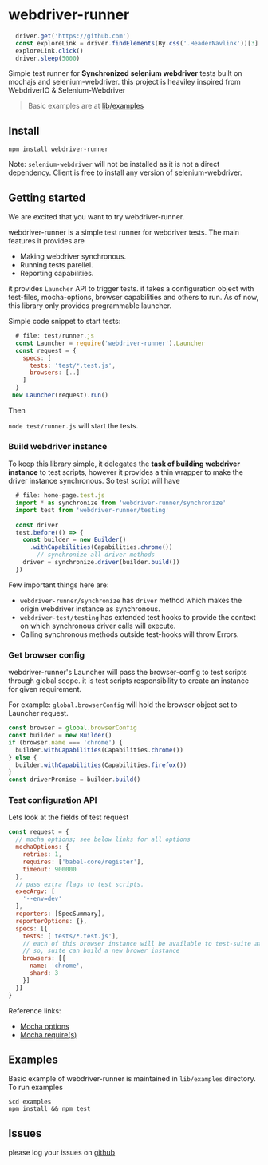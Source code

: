 # webdriver-runner

``` javascript
  driver.get('https://github.com')
  const exploreLink = driver.findElements(By.css('.HeaderNavlink'))[3]
  exploreLink.click()
  driver.sleep(5000) 
```

Simple test runner for **Synchronized selenium webdriver** tests built on mochajs and selenium-webdriver. this project is heaviley inspired from WebdriverIO & Selenium-Webdriver

> Basic examples are at [lib/examples](https://github.com/krundru/webdriver-runner/tree/master/examples)

## Install

`npm install webdriver-runner`

Note: `selenium-webdriver` will not be installed as it is not a direct dependency. Client is free to install any version of selenium-webdriver. 

## Getting started

We are excited that you want to try webdriver-runner. 

webdriver-runner is a simple test runner for webdriver tests. The main features it provides are 
* Making webdriver synchronous.
* Running tests parellel.
* Reporting capabilities.

it provides `Launcher` API to trigger tests. it takes a configuration object with test-files, mocha-options, browser capabilities and others to run. As of now, this library only provides programmable launcher. 

Simple code snippet to start tests:

``` javascript
  # file: test/runner.js
  const Launcher = require('webdriver-runner').Launcher
  const request = {
    specs: [
      tests: 'test/*.test.js', 
      browsers: [..]
    ]
  }
 new Launcher(request).run()
```
Then

`node test/runner.js` will start the tests. 

### Build webdriver instance

To keep this library simple, it delegates the **task of building webdriver instance** to test scripts, however it provides a thin wrapper to make the driver instance synchronous. So test script will have 

``` javascript
  # file: home-page.test.js 
  import * as synchronize from 'webdriver-runner/synchronize'
  import test from 'webdriver-runner/testing'
    
  const driver 
  test.before(() => {
    const builder = new Builder()
      .withCapabilities(Capabilities.chrome())
        // synchronize all driver methods
    driver = synchronize.driver(builder.build())
  })
```
Few important things here are:
* `webdriver-runner/synchronize` has `driver` method which makes the origin webdriver instance as synchronous.
* `webdriver-test/testing` has extended test hooks to provide the context on which synchronous driver calls will execute. 
* Calling synchronous methods outside test-hooks will throw Errors. 

### Get browser config

webdriver-runner's Launcher will pass the browser-config to test scripts through global scope. it is test scripts responsibility to create an instance for given requirement.

For example: 
`global.browserConfig` will hold the browser object set to Launcher request. 

``` javascript
const browser = global.browserConfig
const builder = new Builder() 
if (browser.name === 'chrome') { 
  builder.withCapabilities(Capabilities.chrome())
} else {
  builder.withCapabilities(Capabilities.firefox())
}
const driverPromise = builder.build()
```

### Test configuration API

Lets look at the fields of test request 

``` javascript
const request = {
  // mocha options; see below links for all options
  mochaOptions: {    
    retries: 1,
    requires: ['babel-core/register'], 
    timeout: 900000
  },
  // pass extra flags to test scripts.
  execArgv: [
    '--env=dev'
  ],
  reporters: [SpecSummary],
  reporterOptions: {},
  specs: [{
    tests: ['tests/*.test.js'],
    // each of this browser instance will be available to test-suite at runtime in global scope (`global.browserConfig`)
    // so, suite can build a new brower instance
    browsers: [{
      name: 'chrome',
      shard: 3
    }]
  }]
}
```
Reference links:
  * [Mocha options]( https://github.com/mochajs/mocha/wiki/Using-mocha-programmatically#set-options)
  * [Mocha require(s)](https://mochajs.org/#-r---require-module-name)


## Examples 

Basic example of webdriver-runner is maintained in `lib/examples` directory. To run examples

```
$cd examples
npm install && npm test
```

## Issues

please log your issues on [github](https://github.com/krundru/webdriver-runner/issues)



